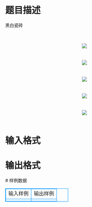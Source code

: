 # 

 
 # 题目描述 
<p>
黑白瓷砖<br><br><br><center><img src="/source/joyoi/tyvj-3169/img/aHR0cDovL3d3dy5qb3lvaS5jbi9wcm9ibGVtL3R5dmotMzE2OS9wcm9ibGVtc19pbWFnZXMvMTQ1Ni8xLmJtcA==.bmp"></img></center>　　<br><br><center><img src="/source/joyoi/tyvj-3169/img/aHR0cDovL3d3dy5qb3lvaS5jbi9wcm9ibGVtL3R5dmotMzE2OS9wcm9ibGVtc19pbWFnZXMvMTQ1Ni8yLmJtcA==.bmp"></img></center>　　<br><br><center><img src="/source/joyoi/tyvj-3169/img/aHR0cDovL3d3dy5qb3lvaS5jbi9wcm9ibGVtL3R5dmotMzE2OS9wcm9ibGVtc19pbWFnZXMvMTQ1Ni8zLmJtcA==.bmp"></img></center>　<br><br><center><img src="/source/joyoi/tyvj-3169/img/aHR0cDovL3d3dy5qb3lvaS5jbi9wcm9ibGVtL3R5dmotMzE2OS9wcm9ibGVtc19pbWFnZXMvMTQ1Ni80LmJtcA==.bmp"></img></center>　　<br><br><center><img src="/source/joyoi/tyvj-3169/img/aHR0cDovL3d3dy5qb3lvaS5jbi9wcm9ibGVtL3R5dmotMzE2OS9wcm9ibGVtc19pbWFnZXMvMTQ1Ni81LmJtcA==.bmp"></img></center>　</p> 

 
 # 输入格式 
<p>
</p> 

 
 # 输出格式 
<p>
</p> 
# 样例数据
<style>
        table,table tr th, table tr td { border:1px solid #0094ff; }
        table { width: 200px; min-height: 25px; line-height: 25px; text-align: center; border-collapse: collapse;}   
    </style>
<table>
	<tr>
		<td>输入样例</td>
		<td>输出样例</td>
	</tr>
<tr><td></td><td></td></tr></table>
